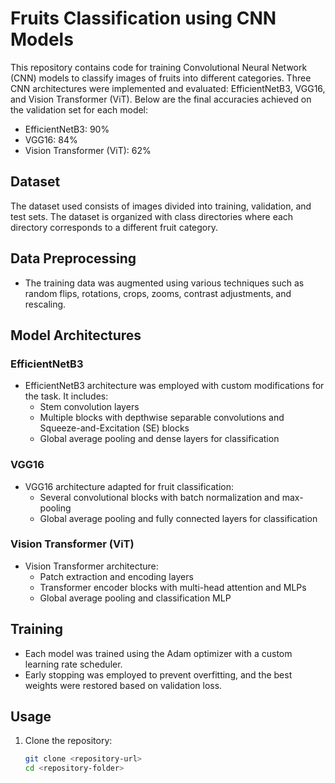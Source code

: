# Fruits Classification using CNN Models

This repository contains code for training Convolutional Neural Network (CNN) models to classify images of fruits into different categories. Three CNN architectures were implemented and evaluated: EfficientNetB3, VGG16, and Vision Transformer (ViT). Below are the final accuracies achieved on the validation set for each model:

- EfficientNetB3: 90%
- VGG16: 84%
- Vision Transformer (ViT): 62%

## Dataset

The dataset used consists of images divided into training, validation, and test sets. The dataset is organized with class directories where each directory corresponds to a different fruit category.

## Data Preprocessing

- The training data was augmented using various techniques such as random flips, rotations, crops, zooms, contrast adjustments, and rescaling.

## Model Architectures

### EfficientNetB3

- EfficientNetB3 architecture was employed with custom modifications for the task. It includes:
  - Stem convolution layers
  - Multiple blocks with depthwise separable convolutions and Squeeze-and-Excitation (SE) blocks
  - Global average pooling and dense layers for classification

### VGG16

- VGG16 architecture adapted for fruit classification:
  - Several convolutional blocks with batch normalization and max-pooling
  - Global average pooling and fully connected layers for classification

### Vision Transformer (ViT)

- Vision Transformer architecture:
  - Patch extraction and encoding layers
  - Transformer encoder blocks with multi-head attention and MLPs
  - Global average pooling and classification MLP

## Training

- Each model was trained using the Adam optimizer with a custom learning rate scheduler.
- Early stopping was employed to prevent overfitting, and the best weights were restored based on validation loss.

## Usage

1. Clone the repository:

   ```bash
   git clone <repository-url>
   cd <repository-folder>

 

